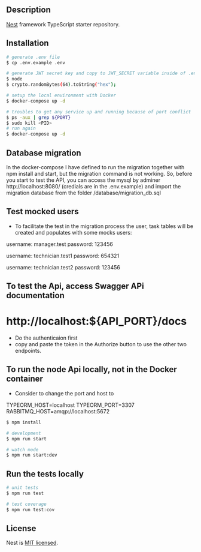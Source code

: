
## Description

[Nest](https://github.com/nestjs/nest) framework TypeScript starter repository.

## Installation

```bash
# generate .env file
$ cp .env.example .env
```

```bash
# generate JWT secret key and copy to JWT_SECRET variable inside of .env file
$ node
$ crypto.randomBytes(64).toString("hex");
```

```bash
# setup the local environment with Docker
$ docker-compose up -d
```

```bash
# troubles to get any service up and running because of port conflict
$ ps -aux | grep ${PORT}
$ sudo kill <PID>
# run again
$ docker-compose up -d
```


## Database migration
In the docker-compose I have defined to run the migration together with npm install and start, but the migration command is not working.
So, before you start to test the API, you can access the mysql by adminer http://localhost:8080/ (credials are in the .env.example) and
import the migration database from the folder /database/migration_db.sql

## Test mocked users
- To facilitate the test in the migration process the user,
task tables will be created and populates with some mocks users:

username: manager.test
password: 123456

username: technician.test1
password: 654321

username: technician.test2
password: 123456

## To test the Api, access Swagger APi documentation
# http://localhost:${API_PORT}/docs

- Do the authenticaion first
- copy and paste the token in the Authorize button to use the other two endpoints.


## To run the node Api locally, not in the Docker container
- Consider to change the port and host to

TYPEORM_HOST=localhost
TYPEORM_PORT=3307
RABBITMQ_HOST=amqp://localhost:5672

```bash
$ npm install
```

```bash
# development
$ npm run start

# watch mode
$ npm run start:dev

```

## Run the tests locally

```bash
# unit tests
$ npm run test

# test coverage
$ npm run test:cov
```

## License

Nest is [MIT licensed](LICENSE).